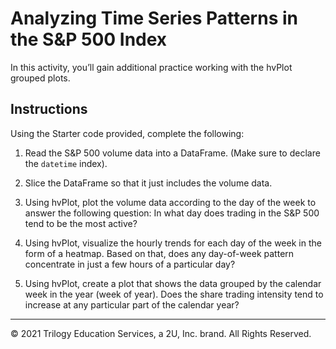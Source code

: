 # Analyzing Time Series Patterns in the S&P 500 Index

In this activity, you’ll gain additional practice working with the hvPlot grouped plots.

## Instructions

Using the Starter code provided, complete the following:

1. Read the S&P 500 volume data into a DataFrame. (Make sure to declare the `datetime` index).

2. Slice the DataFrame so that it just includes the volume data.

3. Using hvPlot, plot the volume data according to the day of the week to answer the following question: In what day does trading in the S&P 500 tend to be the most active?

4. Using hvPlot, visualize the hourly trends for each day of the week in the form of a heatmap. Based on that, does any day-of-week pattern concentrate in just a few hours of a particular day?

5. Using hvPlot, create a plot that shows the data grouped by the calendar week in the year (week of year). Does the share trading intensity tend to increase at any particular part of the calendar year?

---

© 2021 Trilogy Education Services, a 2U, Inc. brand. All Rights Reserved.
